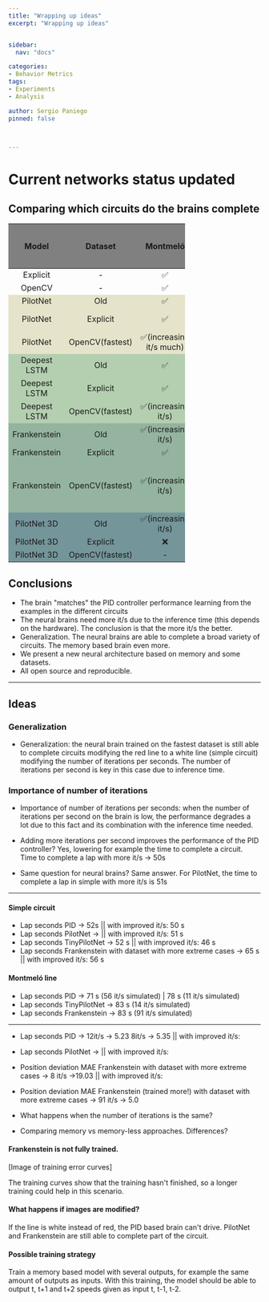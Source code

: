 ```yaml
---
title: "Wrapping up ideas"
excerpt: "Wrapping up ideas"


sidebar:
  nav: "docs"

categories:
- Behavior Metrics
tags:
- Experiments
- Analysis

author: Sergio Paniego
pinned: false



---
```



# Current networks status updated


<style>
    .page {
      padding-right: 0px;
    }
    .heatMap {
        width: 70%;
        text-align: center;
    }
    .heatMap th {
        background: grey;
        word-wrap: break-word;
        text-align: center;
    }
    .heatMap tr:nth-child(3) { background: #E5E3C9; }
    .heatMap tr:nth-child(4) { background: #E5E3C9; }
    .heatMap tr:nth-child(5) { background: #E5E3C9; }
    .heatMap tr:nth-child(6) { background: #B4CFB0; }
    .heatMap tr:nth-child(7) { background: #B4CFB0; }
    .heatMap tr:nth-child(8) { background: #B4CFB0; }
    .heatMap tr:nth-child(9) { background: #94B49F; }
    .heatMap tr:nth-child(10) { background: #94B49F; }
    .heatMap tr:nth-child(11) { background: #94B49F; }
    .heatMap tr:nth-child(12) { background: #74959A; }
    .heatMap tr:nth-child(13) { background: #74959A; }
    .heatMap tr:nth-child(14) { background: #74959A; }
    .heatMap tr:nth-child(15) { background: #789395; }
    .heatMap tr:nth-child(16) { background: #789395; }
    .heatMap tr:nth-child(17) { background: #789395; }
    .heatMap tr:nth-child(18) { background: #E5E3C9; }
    .heatMap tr:nth-child(19) { background: #E5E3C9; }
    .heatMap tr:nth-child(20) { background: #E5E3C9; }


    .heatMap-2 {
        width: 100%;
        text-align: center;
    }
    .heatMap-2 th {
        background: grey;
        word-wrap: break-word;
        text-align: center;
    }
    .heatMap-2 tr:nth-child(4) { background: #E5E3C9; }
    .heatMap-2 tr:nth-child(5) { background: #E5E3C9; }
    .heatMap-2 tr:nth-child(6) { background: #E5E3C9; }
    .heatMap-2 tr:nth-child(7) { background: #B4CFB0; }
    .heatMap-2 tr:nth-child(8) { background: #B4CFB0; }
    .heatMap-2 tr:nth-child(9) { background: #B4CFB0; }
</style>


## Comparing which circuits do the brains complete

<table class="heatMap">
<thead>
<tr>
  <th>Model</th>
  <th>Dataset</th>
  <th>Montmeló</th>
  <th>Simple circuit no red line</th>
  <th>Simple circuit no line no wall</th>
  <th>Simple circuit white road</th>
  <th>Simple circuit white road no line</th>
</tr>
</thead>
<tbody>
<tr>
  <td>Explicit</td>
  <td>-</td>
  <td>✅</td>
  <td>❌</td>
  <td>❌</td>
  <td>✅</td>
  <td>❌</td>
</tr>
<tr>
  <td>OpenCV</td>
  <td>-</td>
  <td>✅</td>
  <td>❌</td>
  <td>❌</td>
  <td>✅</td>
  <td>❌</td>
</tr>
<tr>
  <td>PilotNet</td>
  <td>Old</td>
  <td>✅</td>
  <td>❌</td>
  <td>✅</td>
  <td>✅</td>
  <td>❌</td>
</tr>
<tr>
  <td>PilotNet</td>
  <td>Explicit</td>
  <td>✅</td>
  <td>❌(last turns)</td>
  <td>❌(some turns ok)</td>
  <td>✅</td>
  <td>❌</td>
</tr>
<tr>
  <td>PilotNet</td>
  <td>OpenCV(fastest)</td>
  <td>✅(increasing it/s much)</td>
  <td>❌</td>
  <td>❌</td>
  <td>✅</td>
  <td>❌</td>
</tr>
<tr>
  <td>Deepest LSTM</td>
  <td>Old</td>
  <td>✅</td>
  <td>❌</td>
  <td>✅</td>
  <td>❌</td>
  <td>❌</td>
</tr>
<tr>
  <td>Deepest LSTM</td>
  <td>Explicit</td>
  <td>✅</td>
  <td>❌</td>
  <td>❌</td>
  <td>✅</td>
  <td>❌</td>
</tr>
<tr>
  <td>Deepest LSTM</td>
  <td>OpenCV(fastest)</td>
  <td>✅(increasing it/s)</td>
  <td>❌</td>
  <td>✅(over the grass)</td>
  <td>✅</td>
  <td>❌</td>
</tr>
<tr>
  <td>Frankenstein</td>
  <td>Old</td>
  <td>✅(increasing it/s)</td>
  <td>✅</td>
  <td>✅(over the grass)</td>
  <td>✅</td>
  <td>❌</td>
</tr>
<tr>
  <td>Frankenstein</td>
  <td>Explicit</td>
  <td>✅</td>
  <td>❌</td>
  <td>❌</td>
  <td>✅</td>
  <td>❌</td>
</tr>
<tr>
  <td>Frankenstein</td>
  <td>OpenCV(fastest)</td>
  <td>✅(increasing it/s)</td>
  <td>✅(increasing it/s)</td>
  <td>✅(over the grass and increasing it/s)</td>
  <td>✅(increasing it/s)</td>
  <td>✅(increasing it/s)</td>
</tr>
<tr>
  <td>PilotNet 3D</td>
  <td>Old</td>
  <td>✅(increasing it/s)</td>
  <td>❌</td>
  <td>❌</td>
  <td>✅</td>
  <td>❌</td>
</tr>
<tr>
  <td>PilotNet 3D</td>
  <td>Explicit</td>
  <td>❌</td>
  <td>❌</td>
  <td>❌</td>
  <td>❌</td>
  <td>❌</td>
</tr>
<tr>
  <td>PilotNet 3D</td>
  <td>OpenCV(fastest)</td>
  <td>-</td>
  <td>-</td>
  <td>-</td>
  <td>-</td>
  <td>-</td>
</tr>
</tbody>
</table>


## Conclusions

* The brain "matches" the PID controller performance learning from the examples in the different circuits
* The neural brains need more it/s due to the inference time (this depends on the hardware). The conclusion is that the more it/s the better.
* Generalization. The neural brains are able to complete a broad variety of circuits. The memory based brain even more.
* We present a new neural architecture based on memory and some datasets.
* All open source and reproducible.


----





## Ideas


### Generalization

* Generalization: the neural brain trained on the fastest dataset is still able to complete circuits modifying the red line to a white line (simple circuit) modifying the 
number of iterations per seconds. The number of iterations per second is key in this case due to inference time.

### Importance of number of iterations 


* Importance of number of iterations per seconds: when the number of iterations per second on the brain is low, the performance degrades a lot due to this fact and its combination with the 
inference time needed. 


* Adding more iterations per second improves the performance of the PID controller? Yes, lowering for example the time to complete a circuit. Time to complete a lap with more it/s -> 50s
* Same question for neural brains? Same answer. For PilotNet, the time to complete a lap in simple with more it/s is 51s

--- 

#### Simple circuit
* Lap seconds PID -> 52s \|\|  with improved it/s: 50 s
* Lap seconds PilotNet -> \|\|  with improved it/s: 51 s
* Lap seconds TinyPilotNet -> 52 s \|\|  with improved it/s: 46 s
* Lap seconds Frankenstein with dataset with more extreme cases -> 65 s \|\| with improved it/s: 56 s


#### Montmeló line

* Lap seconds PID -> 71 s (56 it/s simulated) | 78 s (11 it/s simulated)
* Lap seconds TinyPilotNet -> 83 s (14 it/s simulated)
* Lap seconds Frankenstein -> 83 s (91 it/s simulated)


--- 

* Lap seconds PID -> 12it/s -> 5.23 8it/s -> 5.35 \|\|  with improved it/s: 
* Lap seconds PilotNet -> \|\|  with improved it/s: 
* Position deviation  MAE Frankenstein with dataset with more extreme cases -> 8 it/s ->19.03 \|\| with improved it/s:
* Position deviation  MAE Frankenstein (trained more!) with dataset with more extreme cases -> 91 it/s -> 5.0 



* What happens when the number of iterations is the same?
* Comparing memory vs memory-less approaches. Differences?

#### Frankenstein is not fully trained.

[Image of training error curves]

The training curves show that the training hasn't finished, so a longer training could help in this scenario.


#### What happens if images are modified?

If the line is white instead of red, the PID based brain can't drive. PilotNet and Frankenstein are still able to complete 
part of the circuit.


#### Possible training strategy

Train a memory based model with several outputs, for example the same amount of outputs as inputs. 
With this training, the model should be able to output t, t+1 and t+2 speeds given as input t, t-1, t-2. 

